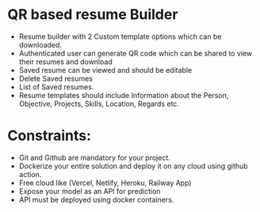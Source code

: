 # QR based resume Builder
- Resume builder with 2 Custom template options which can be downloaded.
- Authenticated user can generate QR code which can be shared to view their resumes and download
- Saved resume can be viewed and should be editable
- Delete Saved resumes
- List of Saved resumes.
- Resume templates should include Information about the Person, Objective, Projects, Skills, Location, Regards etc.

# Constraints:
- Git and Github are mandatory for your project.
- Dockerize your entire solution and deploy it on any cloud using github action.
- Free cloud like (Vercel, Netlify, Heroku, Railway App)
- Expose your model as an API for prediction
- API must be deployed using docker containers.
